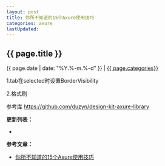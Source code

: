 ```yaml
---
layout: post
title: 你所不知道的15个Axure使用技巧
categories: axure
lastUpdated: 
---
```


## {{ page.title }}

{{ page.date | date: "%Y.%-m.%-d" }} | <a href="/archive#{{ page.categories }}">{{ page.categories}}</a>

1.tab在selected时设置BorderVisibility

2.格式刷


参考库
https://github.com/duzyn/design-kit-axure-library


**更新列表：**

*



**参考文章：**

* [你所不知道的15个Axure使用技巧][1]

[1]: https://www.axure.com.cn/985/

